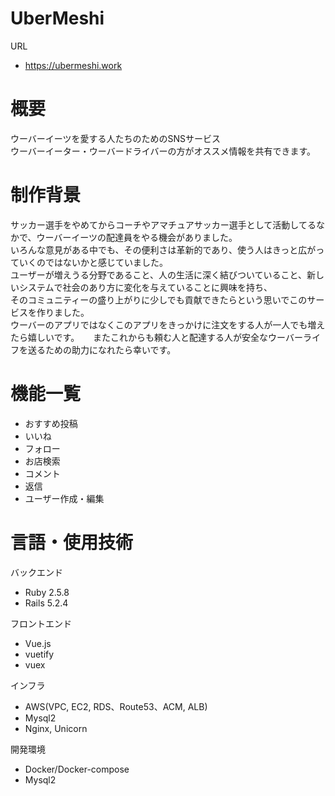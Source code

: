 # UberMeshi
URL
* https://ubermeshi.work

# 概要
ウーバーイーツを愛する人たちのためのSNSサービス  
ウーバーイーター・ウーバードライバーの方がオススメ情報を共有できます。  

# 制作背景
サッカー選手をやめてからコーチやアマチュアサッカー選手として活動してるなかで、ウーバーイーツの配達員をやる機会がありました。  
いろんな意見がある中でも、その便利さは革新的であり、使う人はきっと広がっていくのではないかと感じていました。  
ユーザーが増えうる分野であること、人の生活に深く結びついていること、新しいシステムで社会のあり方に変化を与えていることに興味を持ち、  
そのコミュニティーの盛り上がりに少しでも貢献できたらという思いでこのサービスを作りました。  
ウーバーのアプリではなくこのアプリをきっかけに注文をする人が一人でも増えたら嬉しいです。  　
またこれからも頼む人と配達する人が安全なウーバーライフを送るための助力になれたら幸いです。

# 機能一覧
* おすすめ投稿
* いいね
* フォロー
* お店検索
* コメント
* 返信
* ユーザー作成・編集



# 言語・使用技術
バックエンド
* Ruby 2.5.8
* Rails 5.2.4

フロントエンド
* Vue.js
* vuetify
* vuex

インフラ
* AWS(VPC, EC2, RDS、Route53、ACM, ALB)
* Mysql2
* Nginx, Unicorn

開発環境
* Docker/Docker-compose
* Mysql2
